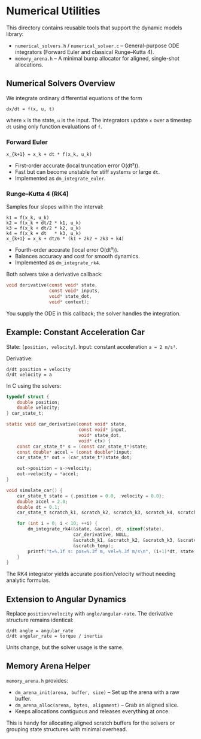 # Numerical Utilities

This directory contains reusable tools that support the dynamic models library:

- `numerical_solvers.h` / `numerical_solver.c` – General-purpose ODE integrators (Forward Euler and classical Runge–Kutta 4).
- `memory_arena.h` – A minimal bump allocator for aligned, single-shot allocations.

## Numerical Solvers Overview

We integrate ordinary differential equations of the form

```
dx/dt = f(x, u, t)
```

where `x` is the state, `u` is the input. The integrators update `x` over a timestep `dt` using only function evaluations of `f`.

### Forward Euler

```
x_{k+1} = x_k + dt * f(x_k, u_k)
```

- First-order accurate (local truncation error O(dt²)).
- Fast but can become unstable for stiff systems or large `dt`.
- Implemented as `dm_integrate_euler`.

### Runge–Kutta 4 (RK4)

Samples four slopes within the interval:

```
k1 = f(x_k, u_k)
k2 = f(x_k + dt/2 * k1, u_k)
k3 = f(x_k + dt/2 * k2, u_k)
k4 = f(x_k + dt   * k3, u_k)
x_{k+1} = x_k + dt/6 * (k1 + 2k2 + 2k3 + k4)
```

- Fourth-order accurate (local error O(dt⁵)).
- Balances accuracy and cost for smooth dynamics.
- Implemented as `dm_integrate_rk4`.

Both solvers take a derivative callback:

```c
void derivative(const void* state,
                const void* inputs,
                void* state_dot,
                void* context);
```

You supply the ODE in this callback; the solver handles the integration.

## Example: Constant Acceleration Car

State: `[position, velocity]`. Input: constant acceleration `a = 2 m/s²`.

Derivative:

```
d/dt position = velocity
d/dt velocity = a
```

In C using the solvers:

```c
typedef struct {
    double position;
    double velocity;
} car_state_t;

static void car_derivative(const void* state,
                           const void* input,
                           void* state_dot,
                           void* ctx) {
    const car_state_t* s = (const car_state_t*)state;
    const double* accel = (const double*)input;
    car_state_t* out = (car_state_t*)state_dot;

    out->position = s->velocity;
    out->velocity = *accel;
}

void simulate_car() {
    car_state_t state = {.position = 0.0, .velocity = 0.0};
    double accel = 2.0;
    double dt = 0.1;
    car_state_t scratch_k1, scratch_k2, scratch_k3, scratch_k4, scratch_temp;

    for (int i = 0; i < 10; ++i) {
        dm_integrate_rk4(&state, &accel, dt, sizeof(state),
                         car_derivative, NULL,
                         &scratch_k1, &scratch_k2, &scratch_k3, &scratch_k4,
                         &scratch_temp);
        printf("t=%.1f s: pos=%.3f m, vel=%.3f m/s\n", (i+1)*dt, state.position, state.velocity);
    }
}
```

The RK4 integrator yields accurate position/velocity without needing analytic formulas.

## Extension to Angular Dynamics

Replace `position/velocity` with `angle/angular-rate`. The derivative structure remains identical:

```
d/dt angle = angular_rate
d/dt angular_rate = torque / inertia
```

Units change, but the solver usage is the same.

## Memory Arena Helper

`memory_arena.h` provides:

- `dm_arena_init(arena, buffer, size)` – Set up the arena with a raw buffer.
- `dm_arena_alloc(arena, bytes, alignment)` – Grab an aligned slice.
- Keeps allocations contiguous and releases everything at once.

This is handy for allocating aligned scratch buffers for the solvers or grouping state structures with minimal overhead.
